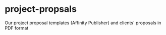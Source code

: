 # project-propsals
Our project proposal templates (Affinity Publisher) and clients' proposals in PDF format
